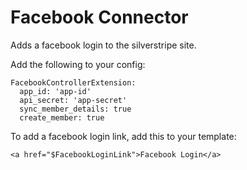 # Facebook Connector #

Adds a facebook login to the silverstripe site.

Add the following to your config:

```
FacebookControllerExtension:
  app_id: 'app-id'
  api_secret: 'app-secret'
  sync_member_details: true
  create_member: true
```

To add a facebook login link, add this to your template:
```
<a href="$FacebookLoginLink">Facebook Login</a>
```
